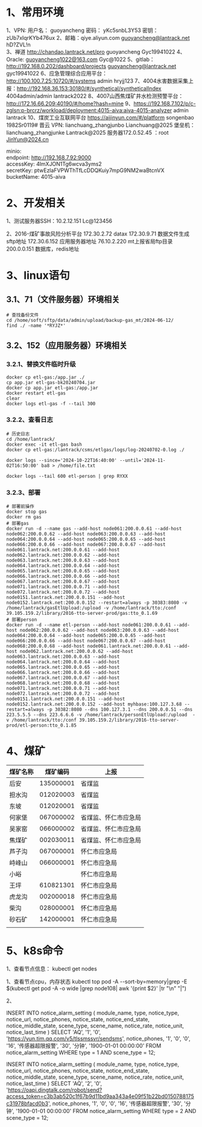 # 1、常用环境

1、VPN:  用户名： guoyancheng  密码： yKc5snbL3Y53   密钥： zUb7xIqrKYb476ux
2、邮箱：qiye.aliyun.com   guoyancheng@lantrack.net   hD?ZVL!n    
3、禅道  http://chandao.lantrack.net/pro  guoyancheng   Gyc19941022
4、Oracle: guoyancheng1022@163.com   Gyc@1022
5、gitlab：http://192.168.0.202/dashboard/projects   guoyancheng@lantrack.net  gyc19941022
6、应急管理综合应用平台：http://100.100.7.25:10720/#/systems admin hryjj123
7、4004水害数据采集上报：http://192.168.36.153:30180/#/synthetical/syntheticalIndex 4004admin/admin   lantrack2022
8、4007山西焦煤矿井水检测预警平台：http://172.16.66.209:40190/#/home?hash=mine
9、https://192.168.7.102/p/c-zglsn:p-brcrz/workload/deployment:4015-aiva:aiva-4015-analyzer   admin lantrack
10、煤炭工业互联网平台 https://aijinyun.com/#/platform    songenbao   1982Sr0119#
 晋云
VPN: lianchuang_zhangjunbo  Lianchuang@2025
堡垒机：lianchuang_zhangjunke  Lantrack@2025
服务器172.0.52.45 ：root  JinYun@2024.cn


minio:  
    endpoint: http://192.168.7.92:9000  
    accessKey: 4lmXJON1Tg6wcva3yms2  
    secretKey: ptwEzlaFVPWThTfLcDDQKuiy7mpG9NM2waBtcnVX  
    bucketName: 4015-aiva
# 2、开发相关



1、测试服务器SSH：10.2.12.151     Lc@123456

2、2016-煤矿事故风险分析平台
172.30.2.72 datax
172.30.9.71  数据文件生成sftp地址
172.30.6.152  应用服务器地址
76.10.2.220  mt上报省局ftp目录
200.0.0.151 数据库，redis地址



# 3、linux语句

## 3.1、71（文件服务器）环境相关

```shell
# 查找备份文件
cd /home/soft/sftp/data/admin/upload/backup-gas_mt/2024-06-12/
find ./ -name '*RYJZ*'
```

## 3.2、152（应用服务器）环境相关

### 3.2.1、替换文件临时升级

```shell
docker cp etl-gas:/app.jar ./
cp app.jar etl-gas-bk20240704.jar
docker cp app.jar etl-gas:/app.jar
docker restart etl-gas
clear
docker logs etl-gas -f --tail 300
```

### 3.2.2、查看日志

```shell
# 历史日志
cd /home/lantrack/
docker exec -it etl-gas bash
docker cp etl-gas:/lantrack/csms/etlgas/logs/log-20240702-0.log ./

docker logs --since='2024-10-22T16:40:00' --until='2024-11-02T16:50:00' ba8 > /home/file.txt

docker logs --tail 600 etl-person | grep RYXX
```
### 3.2.3、部署

```shell
# 部署前操作
docker stop gas
docker rm gas
# 部署gas
docker run -d --name gas --add-host node061:200.0.0.61 --add-host node062:200.0.0.62 --add-host node063:200.0.0.63 --add-host node064:200.0.0.64 --add-host node065:200.0.0.65 --add-host node066:200.0.0.66 --add-host node067:200.0.0.67 --add-host node061.lantrack.net:200.0.0.61 --add-host node062.lantrack.net:200.0.0.62 --add-host node063.lantrack.net:200.0.0.63 --add-host node064.lantrack.net:200.0.0.64 --add-host node065.lantrack.net:200.0.0.65 --add-host node066.lantrack.net:200.0.0.66 --add-host node067.lantrack.net:200.0.0.67 --add-host node071.lantrack.net:200.0.0.71 --add-host node072.lantrack.net:200.0.0.72 --add-host node0151.lantrack.net:200.0.0.151 --add-host node0152.lantrack.net:200.0.0.152 --restart=always -p 30383:8080 -v /home/lantrack/gasEtlUpload:/upload -v /home/lantrack/tto:/conf 39.105.159.2/library/2016-tto-server-prod/gas:tto_0.1.69
# 部署person
docker run -d --name etl-person --add-host node061:200.0.0.61 --add-host node062:200.0.0.62 --add-host node063:200.0.0.63 --add-host node064:200.0.0.64 --add-host node065:200.0.0.65 --add-host node066:200.0.0.66 --add-host node067:200.0.0.67 --add-host node068:200.0.0.68 --add-host node061.lantrack.net:200.0.0.61 --add-host node062.lantrack.net:200.0.0.62 --add-host node063.lantrack.net:200.0.0.63 --add-host node064.lantrack.net:200.0.0.64 --add-host node065.lantrack.net:200.0.0.65 --add-host node066.lantrack.net:200.0.0.66 --add-host node067.lantrack.net:200.0.0.67 --add-host node068.lantrack.net:200.0.0.68 --add-host node071.lantrack.net:200.0.0.71 --add-host node072.lantrack.net:200.0.0.72 --add-host node0151.lantrack.net:200.0.0.151 --add-host node0152.lantrack.net:200.0.0.152 --add-host myhbase:100.127.3.68 --restart=always -p 30382:8080 --dns 100.127.3.1 --dns 200.0.0.51 --dns 223.5.5.5 --dns 223.6.6.6 -v /home/lantrack/personEtlUpload:/upload  -v /home/lantrack/tto:/conf 39.105.159.2/library/2016-tto-server-prod/etl-person:tto_0.1.85

```

# 4、煤矿

| 煤矿名称 | 煤矿编码      | 上报         |
| ---- | --------- | ---------- |
| 后安   | 135000001 | 省煤监        |
| 担水沟  | 012020003 | 省煤监        |
| 东坡   | 012020001 | 省煤监        |
| 何家堡  | 067000002 | 省煤监、怀仁市应急局 |
| 吴家窑  | 066000002 | 省煤监、怀仁市应急局 |
| 焦煤矿  | 002030011 | 省煤监、怀仁市应急局 |
| 芦子沟  | 067000001 | 怀仁市应急局     |
| 峙峰山  | 066000001 | 怀仁市应急局     |
| 小峪   |           | 怀仁市应急局     |
| 王坪   | 610821301 | 怀仁市应急局     |
| 虎龙沟  | 002000018 | 怀仁市应急局     |
| 柴沟   | 028000001 | 怀仁市应急局     |
| 砂石矿  | 142000001 | 怀仁市应急局     |
|      |           |            |



# 5、k8s命令

1、查看节点信息：
kubectl get nodes

1、查看节点cpu，内存状态
kubectl top pod -A --sort-by=memory|grep -E $(kubectl get pod -A -o wide |grep node108| awk '{print $2}' |tr "\n" "|")

2、




INSERT INTO notice_alarm_setting ( module_name, type, notice_type, notice_url, notice_phones, notice_state, notice_end_state, notice_middle_state, scene_type, scene_name, notice_rate, notice_unit, notice_last_time ) SELECT
'AQ',
'1',
'0',
'https://yun.tim.qq.com/v5/tlssmssvr/sendsms',
notice_phones,
'1',
'0',
'0',
'16',
'传感器超限报警',
'30',
'分钟',
'1900-01-01 00:00:00' 
FROM
	notice_alarm_setting 
WHERE
	type = 1 
	AND scene_type = 12;



INSERT INTO notice_alarm_setting ( module_name, type, notice_type, notice_url, notice_phones, notice_state, notice_end_state, notice_middle_state, scene_type, scene_name, notice_rate, notice_unit, notice_last_time ) SELECT
'AQ',
'2',
'0',
'https://oapi.dingtalk.com/robot/send?access_token=c3b3ab520c1f67b9d11bd9aa343a4e09f51b22bd0150788175c31978bfacd0b3',
notice_phones,
'1',
'0',
'0',
'16',
'传感器超限报警',
'30',
'分钟',
'1900-01-01 00:00:00' 
FROM
	notice_alarm_setting 
WHERE
	type = 2
	AND scene_type = 12;
	












